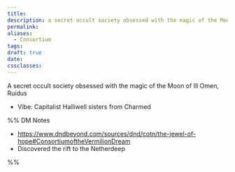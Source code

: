 ```yaml
---
title: 
description: a secret occult society obsessed with the magic of the Moon of Ill Omen, Ruidus
permalink: 
aliases:
  - Consortium
tags: 
draft: true
date: 
cssclasses:
---
```

A secret occult society obsessed with the magic of the Moon of Ill Omen, Ruidus

- Vibe: Capitalist Halliwell sisters from Charmed 

%% DM Notes
- https://www.dndbeyond.com/sources/dnd/cotn/the-jewel-of-hope#ConsortiumoftheVermilionDream
- Discovered the rift to the Netherdeep


%%